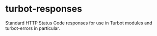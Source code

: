# turbot-responses

Standard HTTP Status Code responses for use in Turbot modules and turbot-errors
in particular.
